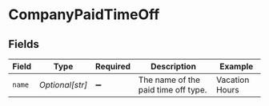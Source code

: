 # CompanyPaidTimeOff


## Fields

| Field                               | Type                                | Required                            | Description                         | Example                             |
| ----------------------------------- | ----------------------------------- | ----------------------------------- | ----------------------------------- | ----------------------------------- |
| `name`                              | *Optional[str]*                     | :heavy_minus_sign:                  | The name of the paid time off type. | Vacation Hours                      |